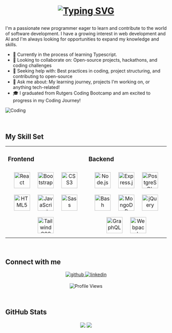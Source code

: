 <h1 align="center">

[![Typing SVG](https://readme-typing-svg.herokuapp.com?font=Source+Code+Pro&weight=600&size=40&duration=4000&pause=1000&color=22F708&center=true&vCenter=true&random=false&width=500&lines=Hello!+%F0%9F%98%81;I'm+Wesley+Abreu.%F0%9F%91%8B;I'm+a+Programmer.+%F0%9F%91%A8%E2%80%8D%F0%9F%92%BB;Nice+to+meet+you!%F0%9F%98%84)](https://git.io/typing-svg)

</h1>
  

I'm a passionate new programmer eager to learn and contribute to the world of software development. I have a growing interest in web development and AI and I'm always looking for opportunities to expand my knowledge and skills.

- 🌱 Currently in the process of learning Typescript.
- 👯 Looking to collaborate on: Open-source projects, hackathons, and coding challenges
- 🤔 Seeking help with: Best practices in coding, project structuring, and contributing to open-source
- 💬 Ask me about: My learning journey, projects I'm working on, or anything tech-related!
- 🎓 I graduated from Rutgers Coding Bootcamp and am excited to progress in my Coding Journey!
  
![Coding](https://media.giphy.com/media/ZVik7pBtu9dNS/giphy.gif)

<br/>  

## My Skill Set  

<table>
<tr>
<td valign="top" width="50%">

### Frontend  
<div align="center">  
<a href="https://reactjs.org/" target="_blank"><img style="margin: 10px" src="https://profilinator.rishav.dev/skills-assets/react-original-wordmark.svg" alt="React" height="50" /></a>  
<a href="https://getbootstrap.com/docs/3.4/javascript/" target="_blank"><img style="margin: 10px" src="https://profilinator.rishav.dev/skills-assets/bootstrap-plain.svg" alt="Bootstrap" height="50" /></a>  
<a href="https://www.w3schools.com/css/" target="_blank"><img style="margin: 10px" src="https://profilinator.rishav.dev/skills-assets/css3-original-wordmark.svg" alt="CSS3" height="50" /></a>  
<a href="https://en.wikipedia.org/wiki/HTML5" target="_blank"><img style="margin: 10px" src="https://profilinator.rishav.dev/skills-assets/html5-original-wordmark.svg" alt="HTML5" height="50" /></a>  
<a href="https://www.javascript.com/" target="_blank"><img style="margin: 10px" src="https://profilinator.rishav.dev/skills-assets/javascript-original.svg" alt="JavaScript" height="50" /></a>  
<a href="https://sass-lang.com/" target="_blank"><img style="margin: 10px" src="https://profilinator.rishav.dev/skills-assets/sass-original.svg" alt="Sass" height="50" /></a>  
<a href="https://www.tailwindcss.com/" target="_blank"><img style="margin: 10px" src="https://profilinator.rishav.dev/skills-assets/tailwindcss.svg" alt="Tailwind CSS" height="50" /></a>  
</div>

</td>
<td valign="top" width="50%">

### Backend  
<div align="center">  
<a href="https://nodejs.org/" target="_blank"><img style="margin: 10px" src="https://profilinator.rishav.dev/skills-assets/nodejs-original-wordmark.svg" alt="Node.js" height="50" /></a>  
<a href="https://expressjs.com/" target="_blank"><img style="margin: 10px" src="https://profilinator.rishav.dev/skills-assets/express-original-wordmark.svg" alt="Express.js" height="50" /></a>  
<a href="https://www.postgresql.org/" target="_blank"><img style="margin: 10px" src="https://profilinator.rishav.dev/skills-assets/postgresql-original-wordmark.svg" alt="PostgreSQL" height="50" /></a>  
<a href="https://www.gnu.org/software/bash/" target="_blank"><img style="margin: 10px" src="https://profilinator.rishav.dev/skills-assets/gnu_bash-icon.svg" alt="Bash" height="50" /></a>  
<a href="https://www.mongodb.com/" target="_blank"><img style="margin: 10px" src="https://profilinator.rishav.dev/skills-assets/mongodb-original-wordmark.svg" alt="MongoDB" height="50" /></a>  
<a href="https://jquery.com/" target="_blank"><img style="margin: 10px" src="https://profilinator.rishav.dev/skills-assets/jquery.png" alt="jQuery" height="50" /></a>  
<a href="https://graphql.org/" target="_blank"><img style="margin: 10px" src="https://profilinator.rishav.dev/skills-assets/graphql.png" alt="GraphQL" height="50" /></a>  
<a href="https://webpack.js.org/" target="_blank"><img style="margin: 10px" src="https://profilinator.rishav.dev/skills-assets/webpack-original.svg" alt="Webpack" height="50" /></a>  
</div>

</td>
</tr>
</table>  

<br/>  

## Connect with me  
<div align="center">
<a href="https://github.com/WAbreu738" target="_blank">
<img src=https://img.shields.io/badge/github-%2324292e.svg?&style=for-the-badge&logo=github&logoColor=white alt=github style="margin-bottom: 5px;" />
</a>
<a href="https://linkedin.com/in/www.linkedin.com/in/wes-abreu" target="_blank">
<img src=https://img.shields.io/badge/linkedin-%231E77B5.svg?&style=for-the-badge&logo=linkedin&logoColor=white alt=linkedin style="margin-bottom: 5px;" />
</a> 

![Profile Views](https://komarev.com/ghpvc/?username=WAbreu738&color=brightgreen)
</div>  
  

<br/>  

## GitHub Stats  
<div align="center">
    <img src="https://github-readme-stats.vercel.app/api?username=WAbreu738&show_icons=true&count_private=true&hide_border=true" align="center" /> 
    <img src="https://github-readme-stats.vercel.app/api/top-langs/?username=WAbreu738&hide_border=true&layout=compact" align="center" />
</div> 
<br/>







